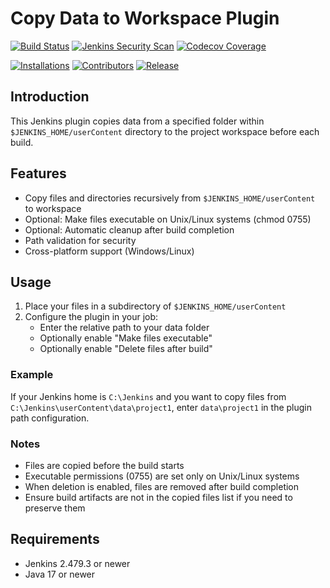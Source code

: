 # Copy Data to Workspace Plugin

[![Build Status](https://ci.jenkins.io/job/Plugins/job/copy-data-to-workspace-plugin/job/master/badge/icon)](https://ci.jenkins.io/job/Plugins/job/copy-data-to-workspace-plugin/job/master/) [![Jenkins Security Scan](https://github.com/jenkinsci/copy-data-to-workspace-plugin/actions/workflows/jenkins-security-scan.yml/badge.svg)](https://github.com/jenkinsci/copy-data-to-workspace-plugin/actions/workflows/jenkins-security-scan.yml) [![Codecov Coverage](https://codecov.io/gh/jenkinsci/copy-data-to-workspace-plugin/branch/master/graph/badge.svg)](https://codecov.io/gh/jenkinsci/copy-data-to-workspace-plugin)

[![Installations](https://img.shields.io/jenkins/plugin/i/copy-data-to-workspace-plugin.svg?color=blue&label=installations)](https://stats.jenkins.io/pluginversions/copy-data-to-workspace-plugin.html) [![Contributors](https://img.shields.io/github/contributors/jenkinsci/copy-data-to-workspace-plugin.svg?color=blue)](https://github.com/jenkinsci/copy-data-to-workspace-plugin/graphs/contributors) [![Release](https://img.shields.io/github/release/jenkinsci/copy-data-to-workspace-plugin.svg?label=Release)](https://github.com/jenkinsci/copy-data-to-workspace-plugin/releases/latest)

## Introduction
This Jenkins plugin copies data from a specified folder within `$JENKINS_HOME/userContent` directory to the project workspace before each build.

## Features

- Copy files and directories recursively from `$JENKINS_HOME/userContent` to workspace
- Optional: Make files executable on Unix/Linux systems (chmod 0755)
- Optional: Automatic cleanup after build completion
- Path validation for security
- Cross-platform support (Windows/Linux)

## Usage

1. Place your files in a subdirectory of `$JENKINS_HOME/userContent`
2. Configure the plugin in your job:
   - Enter the relative path to your data folder
   - Optionally enable "Make files executable"
   - Optionally enable "Delete files after build"

### Example

If your Jenkins home is `C:\Jenkins` and you want to copy files from `C:\Jenkins\userContent\data\project1`, enter `data\project1` in the plugin path configuration.

### Notes

- Files are copied before the build starts
- Executable permissions (0755) are set only on Unix/Linux systems
- When deletion is enabled, files are removed after build completion
- Ensure build artifacts are not in the copied files list if you need to preserve them

## Requirements

- Jenkins 2.479.3 or newer
- Java 17 or newer